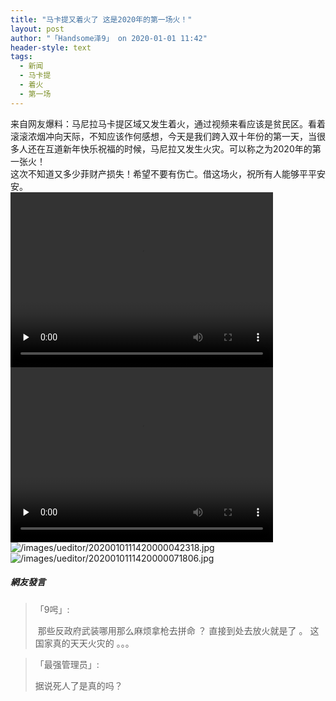 ```yaml
---
title: "马卡提又着火了 这是2020年的第一场火！"
layout: post
author: "「Handsome泽9」 on 2020-01-01 11:42"
header-style: text
tags:
  - 新闻
  - 马卡提
  - 着火
  - 第一场
---
```


来自网友爆料：马尼拉马卡提区域又发生着火，通过视频来看应该是贫民区。看着滚滚浓烟冲向天际，不知应该作何感想，今天是我们跨入双十年份的第一天，当很多人还在互道新年快乐祝福的时候，马尼拉又发生火灾。可以称之为2020年的第一张火！
<br>
这次不知道又多少菲财产损失！希望不要有伤亡。借这场火，祝所有人能够平平安安。
<br>
<video class="edui-upload-video video-js vjs-default-skin video-js" controls="" preload="none" width="420" height="280" src="http://images.feileyuan.com/video/ueditor/202001011141000017.MOV" data-setup="{}"> 
 <source src="http://images.feileyuan.com/video/ueditor/202001011141000017.MOV" type="video/MOV"> 
</video> 
<video class="edui-upload-video video-js vjs-default-skin video-js" controls="" preload="none" width="420" height="280" src="http://images.feileyuan.com/video/ueditor/202001011141000018.MOV" data-setup="{}"> 
 <source src="http://images.feileyuan.com/video/ueditor/202001011141000018.MOV" type="video/MOV"> 
</video>
<img src="http://images.feileyuan.com/images/ueditor/2020010111420000042318.jpg" title="/images/ueditor/2020010111420000042318.jpg" alt="/images/ueditor/2020010111420000042318.jpg"><img src="http://images.feileyuan.com/images/ueditor/2020010111420000071806.jpg" title="/images/ueditor/2020010111420000071806.jpg" alt="/images/ueditor/2020010111420000071806.jpg">
<input type="hidden" value="菲乐园提供">

##### 網友發言 
> 「9呺」:
> <p>&nbsp;那些反政府武装哪用那么麻烦拿枪去拼命 ？&nbsp;直接到处去放火就是了 。&nbsp;这国家真的天天火灾的 。。。</p>


> 「最强管理员」:
> <p>据说死人了是真的吗？</p>


